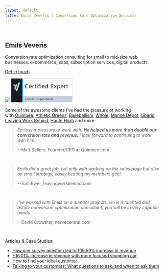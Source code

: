 ```yaml
---
layout: default
title: Emils Veveris | Conversion Rate Optimization Services 
---
```

<br>

## Emils Veveris ##

Conversion rate optimization consulting for small to mid-size web businesses: e-commerce, saas, subscription services, 
digital products.

[Get in touch](mailto:emils.veveris@gmail.com)

<img src="https://course.conversionxl.com/wp-content/uploads/2015/08/medium-color.png" width="100">
<img src="/images/convert_c.png" width="200">

Some of the awesome clients I’ve had the pleasure of working with:[Quimbee](https://www.quimbee.com/), [Athletic Greens](https://athleticgreens.com/),
[Baseballism](https://www.baseballism.com), [Whole](http://wholedesignstudios.com/), [Marine Depot](http://www.marinedepot.com/),
[Liberis](https://www.liberis.co.uk), [Leaving Work Behind](http://leavingworkbehind.com/), [Haute Hijab](https://www.hautehijab.com/) and more.



>*Emils is a pleasure to work with. <b> He helped us more than double our conversion rate and revenue. </b> I look forward to continuing to work with him.*
>
> --Matt Sellers, Founder/CEO at Quimbee.com

&nbsp;

>*Emils did a great job, not only with working on the sales page but also on email strategy, easily beating my members goal.*
>
> --Tom Ewer, leavingworkbehind.com

&nbsp;

>*I've worked with Emils on a number projects. He is a talented and astute conversion optimization consultant, you will be in very capable hands.*
>
> --David Crowther, nervecentral.com

&nbsp;

Articles & Case Studies:

 - [How one survey question led to 106.59% increase in revenue](http://www.emilsw.com/articles/survey-case-study)
 - [+16.01% increase in revenue with more focused shopping car](http://www.goodui.org/evidence/test029)
 - [How to find your ideal customer](https://lesschurn.io/saas-churn-university/finding-the-ideal-customer)
 - [Talking to your customers: What questions to ask, and when to ask them](https://lesschurn.io/saas-churn-university/getting-more-information)
